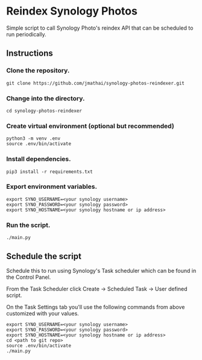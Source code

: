 # Reindex Synology Photos

Simple script to call Synology Photo's reindex API that can be scheduled to run periodically.

## Instructions

### Clone the repository.

```
git clone https://github.com/jmathai/synology-photos-reindexer.git
```

### Change into the directory.

```
cd synology-photos-reindexer
```

### Create virtual environment (optional but recommended)

```
python3 -m venv .env
source .env/bin/activate
```

### Install dependencies.

```
pip3 install -r requirements.txt
```

### Export environment variables.

```
export SYNO_USERNAME=<your synology username>
export SYNO_PASSWORD=<your synology password>
export SYNO_HOSTNAME=<your synology hostname or ip address>
```

### Run the script.

```
./main.py
```

## Schedule the script

Schedule this to run using Synology's Task scheduler which can be found in the Control Panel.

From the Task Scheduler click Create -> Scheduled Task -> User defined script.

On the Task Settings tab you'll use the following commands from above customized with your values.

```
export SYNO_USERNAME=<your synology username>
export SYNO_PASSWORD=<your synology password>
export SYNO_HOSTNAME=<your synology hostname or ip address>
cd <path to git repo>
source .env/bin/activate
./main.py
```
